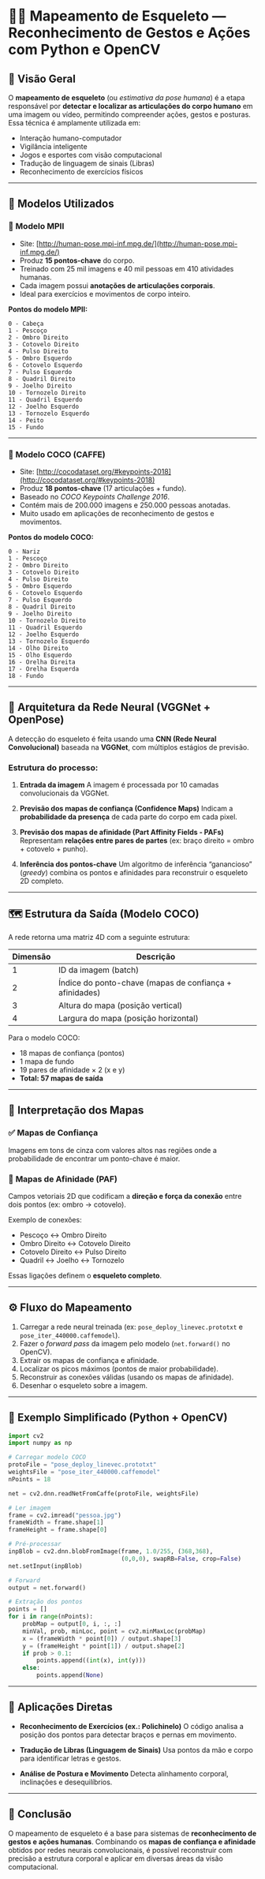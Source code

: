 # 🧍‍♂️ Mapeamento de Esqueleto — Reconhecimento de Gestos e Ações com Python e OpenCV

## 📘 Visão Geral

O **mapeamento de esqueleto** (ou *estimativa da pose humana*) é a etapa responsável por **detectar e localizar as articulações do corpo humano** em uma imagem ou vídeo, permitindo compreender ações, gestos e posturas.
Essa técnica é amplamente utilizada em:

* Interação humano-computador
* Vigilância inteligente
* Jogos e esportes com visão computacional
* Tradução de linguagem de sinais (Libras)
* Reconhecimento de exercícios físicos

---

## 🧠 Modelos Utilizados

### 🔹 Modelo MPII

* Site: [http://human-pose.mpi-inf.mpg.de/](http://human-pose.mpi-inf.mpg.de/)
* Produz **15 pontos-chave** do corpo.
* Treinado com 25 mil imagens e 40 mil pessoas em 410 atividades humanas.
* Cada imagem possui **anotações de articulações corporais**.
* Ideal para exercícios e movimentos de corpo inteiro.

**Pontos do modelo MPII:**

```
0 - Cabeça
1 - Pescoço
2 - Ombro Direito
3 - Cotovelo Direito
4 - Pulso Direito
5 - Ombro Esquerdo
6 - Cotovelo Esquerdo
7 - Pulso Esquerdo
8 - Quadril Direito
9 - Joelho Direito
10 - Tornozelo Direito
11 - Quadril Esquerdo
12 - Joelho Esquerdo
13 - Tornozelo Esquerdo
14 - Peito
15 - Fundo
```

---

### 🔹 Modelo COCO (CAFFE)

* Site: [http://cocodataset.org/#keypoints-2018](http://cocodataset.org/#keypoints-2018)
* Produz **18 pontos-chave** (17 articulações + fundo).
* Baseado no *COCO Keypoints Challenge 2016*.
* Contém mais de 200.000 imagens e 250.000 pessoas anotadas.
* Muito usado em aplicações de reconhecimento de gestos e movimentos.

**Pontos do modelo COCO:**

```
0 - Nariz
1 - Pescoço
2 - Ombro Direito
3 - Cotovelo Direito
4 - Pulso Direito
5 - Ombro Esquerdo
6 - Cotovelo Esquerdo
7 - Pulso Esquerdo
8 - Quadril Direito
9 - Joelho Direito
10 - Tornozelo Direito
11 - Quadril Esquerdo
12 - Joelho Esquerdo
13 - Tornozelo Esquerdo
14 - Olho Direito
15 - Olho Esquerdo
16 - Orelha Direita
17 - Orelha Esquerda
18 - Fundo
```

---

## 🧩 Arquitetura da Rede Neural (VGGNet + OpenPose)

A detecção do esqueleto é feita usando uma **CNN (Rede Neural Convolucional)** baseada na **VGGNet**, com múltiplos estágios de previsão.

### Estrutura do processo:

1. **Entrada da imagem**
   A imagem é processada por 10 camadas convolucionais da VGGNet.

2. **Previsão dos mapas de confiança (Confidence Maps)**
   Indicam a **probabilidade da presença** de cada parte do corpo em cada pixel.

3. **Previsão dos mapas de afinidade (Part Affinity Fields - PAFs)**
   Representam **relações entre pares de partes** (ex: braço direito = ombro + cotovelo + punho).

4. **Inferência dos pontos-chave**
   Um algoritmo de inferência “ganancioso” (*greedy*) combina os pontos e afinidades para reconstruir o esqueleto 2D completo.

---

## 🗺️ Estrutura da Saída (Modelo COCO)

A rede retorna uma matriz 4D com a seguinte estrutura:

| Dimensão | Descrição                                               |
| -------- | ------------------------------------------------------- |
| 1        | ID da imagem (batch)                                    |
| 2        | Índice do ponto-chave (mapas de confiança + afinidades) |
| 3        | Altura do mapa (posição vertical)                       |
| 4        | Largura do mapa (posição horizontal)                    |

Para o modelo COCO:

* 18 mapas de confiança (pontos)
* 1 mapa de fundo
* 19 pares de afinidade × 2 (x e y)
* **Total: 57 mapas de saída**

---

## 🧭 Interpretação dos Mapas

### ✅ **Mapas de Confiança**

Imagens em tons de cinza com valores altos nas regiões onde a probabilidade de encontrar um ponto-chave é maior.

### 🔗 **Mapas de Afinidade (PAF)**

Campos vetoriais 2D que codificam a **direção e força da conexão** entre dois pontos (ex: ombro → cotovelo).

Exemplo de conexões:

* Pescoço ↔ Ombro Direito
* Ombro Direito ↔ Cotovelo Direito
* Cotovelo Direito ↔ Pulso Direito
* Quadril ↔ Joelho ↔ Tornozelo

Essas ligações definem o **esqueleto completo**.

---

## ⚙️ Fluxo do Mapeamento

1. Carregar a rede neural treinada (ex: `pose_deploy_linevec.prototxt` e `pose_iter_440000.caffemodel`).
2. Fazer o *forward pass* da imagem pelo modelo (`net.forward()` no OpenCV).
3. Extrair os mapas de confiança e afinidade.
4. Localizar os picos máximos (pontos de maior probabilidade).
5. Reconstruir as conexões válidas (usando os mapas de afinidade).
6. Desenhar o esqueleto sobre a imagem.

---

## 🧰 Exemplo Simplificado (Python + OpenCV)

```python
import cv2
import numpy as np

# Carregar modelo COCO
protoFile = "pose_deploy_linevec.prototxt"
weightsFile = "pose_iter_440000.caffemodel"
nPoints = 18

net = cv2.dnn.readNetFromCaffe(protoFile, weightsFile)

# Ler imagem
frame = cv2.imread("pessoa.jpg")
frameWidth = frame.shape[1]
frameHeight = frame.shape[0]

# Pré-processar
inpBlob = cv2.dnn.blobFromImage(frame, 1.0/255, (368,368),
                                (0,0,0), swapRB=False, crop=False)
net.setInput(inpBlob)

# Forward
output = net.forward()

# Extração dos pontos
points = []
for i in range(nPoints):
    probMap = output[0, i, :, :]
    minVal, prob, minLoc, point = cv2.minMaxLoc(probMap)
    x = (frameWidth * point[0]) / output.shape[3]
    y = (frameHeight * point[1]) / output.shape[2]
    if prob > 0.1:
        points.append((int(x), int(y)))
    else:
        points.append(None)
```

---

## 🧩 Aplicações Diretas

* **Reconhecimento de Exercícios (ex.: Polichinelo)**
  O código analisa a posição dos pontos para detectar braços e pernas em movimento.

* **Tradução de Libras (Linguagem de Sinais)**
  Usa pontos da mão e corpo para identificar letras e gestos.

* **Análise de Postura e Movimento**
  Detecta alinhamento corporal, inclinações e desequilíbrios.

---

## 🏁 Conclusão

O mapeamento de esqueleto é a base para sistemas de **reconhecimento de gestos e ações humanas**.
Combinando os **mapas de confiança e afinidade** obtidos por redes neurais convolucionais, é possível reconstruir com precisão a estrutura corporal e aplicar em diversas áreas da visão computacional.

